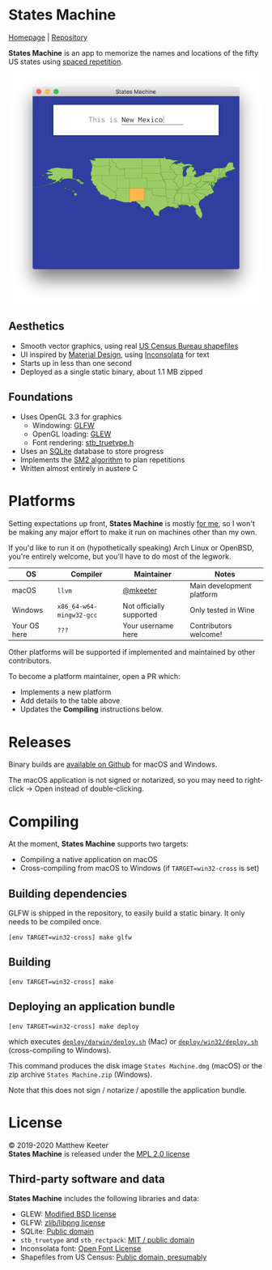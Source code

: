 # States Machine
[Homepage](https://mattkeeter.com/projects/states) |
[Repository](https://github.com/mkeeter/states-machine)

**States Machine** is an app to memorize the names and locations of the fifty US states
using [spaced repetition](https://en.wikipedia.org/wiki/Spaced_repetition).

![Example](example.png)

## Aesthetics
- Smooth vector graphics, using real [US Census Bureau shapefiles](https://www.census.gov/geographies/mapping-files/time-series/geo/carto-boundary-file.html)
- UI inspired by [Material Design](https://material.io/design/), using [Inconsolata](https://fonts.google.com/specimen/Inconsolata) for text
- Starts up in less than one second
- Deployed as a single static binary, about 1.1 MB zipped

## Foundations
- Uses OpenGL 3.3 for graphics
  - Windowing: [GLFW](https://www.glfw.org/)
  - OpenGL loading: [GLEW](http://glew.sourceforge.net/)
  - Font rendering: [stb_truetype.h](https://github.com/nothings/stb/blob/master/stb_truetype.h)
- Uses an [SQLite](https://www.sqlite.org/index.html) database to store progress
- Implements the [SM2 algorithm](https://www.supermemo.com/en/archives1990-2015/english/ol/sm2) to plan repetitions
- Written almost entirely in austere C

# Platforms
Setting expectations up front,
**States Machine** is mostly [for me](https://www.robinsloan.com/notes/home-cooked-app/),
so I won't be making any major effort to make it
run on machines other than my own.

If you'd like to run it on (hypothetically speaking)
Arch Linux or OpenBSD,
you're entirely welcome,
but you'll have to do most of the legwork.

| OS           | Compiler                 | Maintainer                             | Notes                     |
| -            | -                        | -                                      | -                         |
| macOS        | `llvm`                   | [@mkeeter](https://github.com/mkeeter) | Main development platform |
| Windows      | `x86_64-w64-mingw32-gcc` | Not officially supported               | Only tested in Wine       |
| Your OS here | `???`                    | Your username here                     | Contributors welcome!     |

Other platforms will be supported if implemented and maintained by other contributors.

To become a platform maintainer, open a PR which:
- Implements a new platform
- Add details to the table above
- Updates the **Compiling** instructions below.

# Releases
Binary builds are [available on Github](https://github.com/mkeeter/states-machine/releases)
for macOS and Windows.

The macOS application is not signed or notarized,
so you may need to right-click → Open instead of double-clicking.

# Compiling
At the moment, **States Machine** supports two targets:

- Compiling a native application on macOS
- Cross-compiling from macOS to Windows (if `TARGET=win32-cross` is set)

## Building dependencies
GLFW is shipped in the repository, to easily build a static binary.  It only needs to be compiled once.
```
[env TARGET=win32-cross] make glfw
```

## Building
```
[env TARGET=win32-cross] make
```

## Deploying an application bundle
```
[env TARGET=win32-cross] make deploy
```
which executes [`deploy/darwin/deploy.sh`](https://github.com/mkeeter/states-machine/blob/master/deploy/darwin/deploy.sh)
(Mac) or
[`deploy/win32/deploy.sh`](https://github.com/mkeeter/states-machine/blob/master/deploy/win32/deploy.sh) (cross-compiling to Windows).

This command
produces the disk image `States Machine.dmg` (macOS)
or the zip archive `States Machine.zip` (Windows).

Note that this does not sign / notarize / apostille the application bundle.

# License
© 2019-2020 Matthew Keeter  
**States Machine** is released under the [MPL 2.0 license](https://www.mozilla.org/en-US/MPL/2.0/)

## Third-party software and data
**States Machine** includes the following libraries and data:
- GLEW: [Modified BSD license](https://github.com/mkeeter/states-machine/blob/master/vendor/glew/LICENSE.txt)
- GLFW: [zlib/libpng license](https://github.com/mkeeter/states-machine/blob/master/vendor/glfw/LICENSE.md)
- SQLite: [Public domain](https://www.sqlite.org/copyright.html)
- `stb_truetype` and `stb_rectpack`: [MIT / public domain](https://github.com/mkeeter/states-machine/blob/master/vendor/stb/stb_truetype.h#L4975-L5009)
- Inconsolata font: [Open Font License](http://scripts.sil.org/cms/scripts/page.php?site_id=nrsi&id=OFL_web)
- Shapefiles from US Census: [Public domain, presumably](https://en.wikipedia.org/wiki/Copyright_status_of_works_by_the_federal_government_of_the_United_States)
